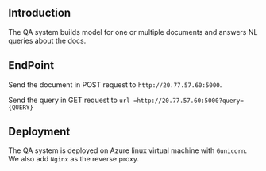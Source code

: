 ## Introduction

The QA system builds model for one or multiple documents and answers NL queries about the docs. 



## EndPoint

Send the document in POST request to `http://20.77.57.60:5000`.

Send the query in GET request to `url =http://20.77.57.60:5000?query={QUERY}`

## Deployment

The QA system is deployed on Azure linux virtual machine with `Gunicorn`. We also add `Nginx` as the reverse proxy. 